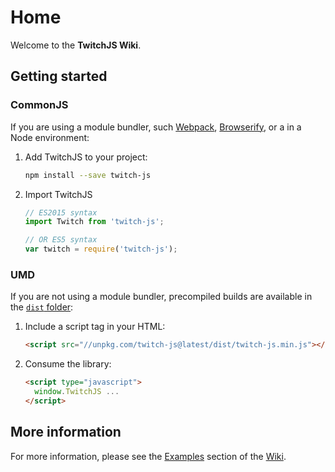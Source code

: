 # Home

Welcome to the **TwitchJS Wiki**.

## Getting started

### CommonJS

If you are using a module bundler, such [Webpack](https://webpack.js.org/), [Browserify](http://browserify.org/), or a in a Node environment:

1. Add TwitchJS to your project:
   ```bash
   npm install --save twitch-js
   
2. Import TwitchJS

   ```js
   // ES2015 syntax
   import Twitch from 'twitch-js';

   // OR ES5 syntax
   var twitch = require('twitch-js');
   ```

### UMD

If you are not using a module bundler, precompiled builds are available in the [`dist` folder](https://unpkg.com/twitch-js/dist/):

1. Include a script tag in your HTML:
   ```html
   <script src="//unpkg.com/twitch-js@latest/dist/twitch-js.min.js"></script>
   ```
2. Consume the library:
   ```html
   <script type="javascript">
     window.TwitchJS ...
   </script>
   ```

## More information

For more information, please see the [Examples](/docs/Examples.md) section of the [Wiki](/docs).
